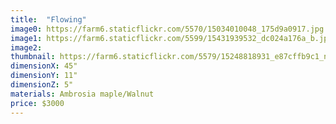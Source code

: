 ```yaml
---
title:  "Flowing"
image0: https://farm6.staticflickr.com/5570/15034010048_175d9a0917.jpg
image1: https://farm6.staticflickr.com/5599/15431939532_dc024a176a_b.jpg
image2:
thumbnail: https://farm6.staticflickr.com/5579/15248818931_e87cffb9c1_n.jpg
dimensionX: 45"
dimensionY: 11"
dimensionZ: 5"
materials: Ambrosia maple/Walnut
price: $3000
---
```

